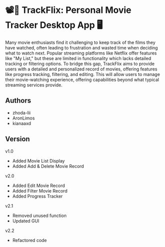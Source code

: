 # 📽️🍿 TrackFlix: Personal Movie Tracker Desktop App 🖥️

Many movie enthusiasts find it challenging to keep track of the films they have watched, often leading to frustration and wasted time when deciding what to watch next. Popular streaming platforms like Netflix offer features like "My List," but these are limited in functionality which lacks detailed tracking or filtering options. To bridge this gap, TrackFlix aims to provide users with a detailed and personalized record of movies, offering features like progress tracking, filtering, and editing. This will allow users to manage their movie-watching experience, offering capabilities beyond what typical streaming services provide.

## Authors

- zhoda-lii
- AronLimos
- kianaaxd

## Version

v1.0
   - Added Movie List Display
   - Added Add & Delete Movie Record  

v2.0
   - Added Edit Movie Record
   - Added Filter Movie Record
   - Added Progress Tracker  

v2.1
   - Removed unused function
   - Updated GUI

v2.2
   - Refactored code
